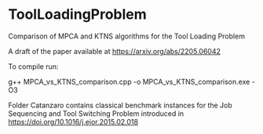 # ToolLoadingProblem
Comparison of MPCA and KTNS algorithms for the Tool Loading Problem

A draft of the paper available at https://arxiv.org/abs/2205.06042

To compile run:

g++ MPCA_vs_KTNS_comparison.cpp -o MPCA_vs_KTNS_comparison.exe -O3


Folder Catanzaro contains classical benchmark instances for the Job Sequencing and Tool Switching Problem introduced in https://doi.org/10.1016/j.ejor.2015.02.018


